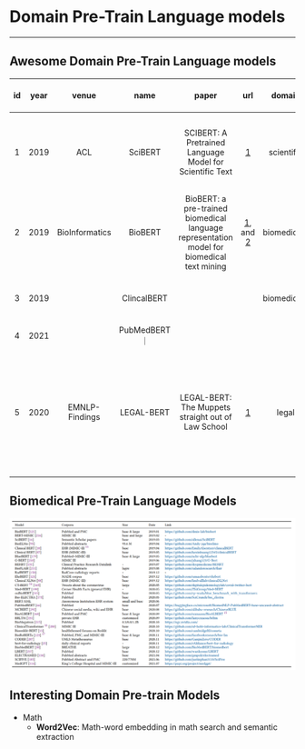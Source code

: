 # Domain Pre-Train Language models
---

## Awesome Domain Pre-Train Language models

|id|year|venue|name|paper|url|domain|vocab|text corpus origin|text corpus size|input length|batchsize|epoch|hardware arch|Task|Group|
|:---:|:---:|:---:|:---:|:---:|:---:|:---:|:---:|:---:|:---:|:---:|:---:|:---:|:---:|:---:|:---:|
|1|2019|ACL|SciBERT|SCIBERT: A Pretrained Language Model for Scientific Text|[1](https://github.com/allenai/scibert)|scientific|**SciVocab**|1.14M, 18% CS + 82% bimedical|3.17B tokens|128, 512|-|-|a single TPU v3 with 8 cores **1 week**|NER, PICO Extraction, Text Classification, Relation Classification, Dependency Parsing|AllenAI|
|2|2019|BioInformatics|BioBERT|BioBERT: a pre-trained biomedical language representation model for biomedical text mining|[1](https://github.com/naver/biobert-pretrained), and [2](https://github.com/dmis-lab/biobert) |biomedicine|original BERT vocabulary|BERT Corpus and PubMed abstracts and PMC full text articles|20B tokens||||23 days on eight NVIDIA V100 GPUs|NER, RE, QA|Clova AI Research|
|3|2019||ClincalBERT|||biomedicine|original BERT vocabulary|clinical text from the MIMIC-III database|
|4|2021||PubMedBERT｜
|5|2020|EMNLP-Findings|LEGAL-BERT|LEGAL-BERT: The Muppets straight out of Law School|[1](https://huggingface.co/nlpaueb)|legal|Bert and newly create|12 GB of diverse English legal text from several fields  scraped from publicly available resources||128, 512|26|40, (further pretrain 3,4 epochs|**exp. on 11GB NVIDIA-2080TI**, train on v3 TPUs with 8 cores from Google Cloud Compute Services|NER, Classification|University of Sheffield|


## Biomedical Pre-Train Language Models

![bio ptm](./bioptm.png)

## Interesting Domain Pre-train Models

- Math
    - **Word2Vec**: Math-word embedding in math search and semantic extraction